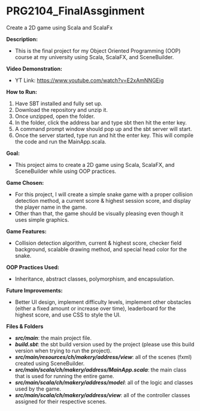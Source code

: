 # PRG2104_FinalAssginment
 Create a 2D game using Scala and ScalaFx

**Description:**
- This is the final project for my Object Oriented Programming (OOP) course at my university using Scala, ScalaFX, and SceneBuilder.

**Video Demonstration:**
- YT Link: https://www.youtube.com/watch?v=E2xAmNNGEig

**How to Run:**
1. Have SBT installed and fully set up.
2. Download the repository and unzip it.
3. Once unzipped, open the folder.
4. In the folder, click the address bar and type sbt then hit the enter key.
5. A command prompt window should pop up and the sbt server will start.
6. Once the server started, type run and hit the enter key. This will compile the code and run the MainApp.scala.

**Goal:**
- This project aims to create a 2D game using Scala, ScalaFX, and SceneBuilder while using OOP practices.

**Game Chosen:**
- For this project, I will create a simple snake game with a proper collision detection method, a current score & highest session score, and display the player name in the game.
- Other than that, the game should be visually pleasing even though it uses simple graphics. 

**Game Features:**
- Collision detection algorithm, current & highest score, checker field background, scalable drawing method, and special head color for the snake.

**OOP Practices Used:**
- Inheritance, abstract classes, polymorphism, and encapsulation.

**Future Improvements:**
- Better UI design, implement difficulty levels, implement other obstacles (either a fixed amount or increase over time), leaderboard for the highest score, and use CSS to style the UI.

**Files & Folders**
- **_src/main_**: the main project file.
- **_build.sbt_**: the sbt build version used by the project (please use this build version when trying to run the project).
- **_src/main/resources/ch/makery/address/view_**: all of the scenes (fxml) created using SceneBuilder.
- **_src/main/scala/ch/makery/address/MainApp.scala_**: the main class that is used for running the entire game.
- **_src/main/scala/ch/makery/address/model_**: all of the logic and classes used by the game.
- **_src/main/scala/ch/makery/address/view_**: all of the controller classes assigned for their respective scenes.
